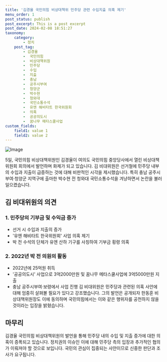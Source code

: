 ```yaml
---
title: '김경율 국민의힘 비상대책위 민주당 관련 수입지출 의혹 제기'
menu_order: 1
post_status: publish
post_excerpt: This is a post excerpt
post_date: 2024-02-08 18:51:27
taxonomy:
    category:
        - 정치
    post_tag:
        - 김경율
        -  국민의힘
        -  비상대책위원
        -  민주당
        -  수입
        -  지출
        -  충남
        -  공주시부여
        -  청양군
        -  박수현
        -  청와대
        -  국민소통수석
        -  유엔 해비타트 한국위원회
        -  의혹
        -  공공의도시
        -  꿈나무 메타스쿨사업
custom_fields:
    field1: value 1
    field2: value 2
---
```


![Image](https://imgnews.pstatic.net/image/053/2024/02/08/0000041390_001_20240208102101101.jpg?type=w647)

5일, 국민의힘 비상대책위원인 김경율이 여의도 국민의힘 중앙당사에서 열린 비상대책위원회 회의에서 발언하며 화제가 되고 있습니다. 김 비대위원은 선거철에 민주당 내부의 수입과 지출이 급증하는 것에 대해 비판적인 시각을 제시했습니다. 특히 충남 공주시부여·청양군 지역구에 출마한 박수현 전 청와대 국민소통수석을 겨냥하면서 논란을 불러일으켰습니다.
## 김 비대위원의 의견
### 1. 민주당의 기부금 및 수익금 증가
- 선거 시 수입과 지출의 증가
- '유엔 해비타트 한국위원회' 사업 의혹 제기
- 박 전 수석의 단체가 유엔 산하 기구를 사칭하여 기부금 횡령 의혹
### 2. 2022년 박 전 의원의 활동
- 2022년에 25억원 취득
- '공공의도시' 사업으로 3억2000만원 및 꿈나무 메타스쿨사업에 3억5000만원 지출
- 충남 공주시부여·보령에서 사업 진행
김 비대위원은 민주당과 관련된 의혹 사안에 대해 엄중히 살펴볼 필요가 있다고 강조했습니다. 그의 발언은 공개되자 한동훈 비상대책위원장도 이에 동의하며 국민의힘에서는 이와 같은 행위자를 공천하지 않을 것이라는 입장을 밝혔습니다.
## 마무리
김경율 국민의힘 비상대책위원의 발언을 통해 민주당 내의 수입 및 지출 증가에 대한 의혹이 증폭되고 있습니다. 정치권의 이슈인 이에 대해 민주당 측의 입장과 추가적인 협의가 이뤄져야 할 것으로 보입니다. 국민의 관심이 집중되는 사안이므로 신중한 판단과 조사가 요구됩니다.

